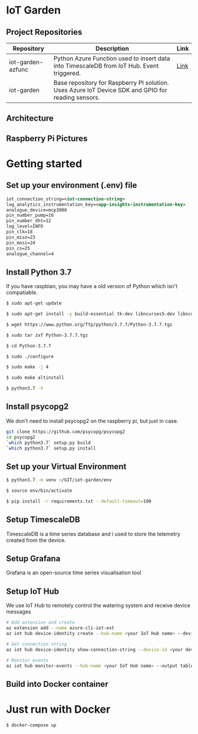 # IoT Garden

## Project Repositories

| Repository        | Description                                                                                        | Link |   
|-------------------|----------------------------------------------------------------------------------------------------|------|
| iot-garden-azfunc | Python Azure Function used to insert data into TimescaleDB from IoT Hub. Event triggered.          |  [Link](https://github.com/richardleeaus/iot-garden-azfunc)    |   
| iot-garden        | Base repository for Raspberry PI solution. Uses Azure IoT Device SDK and GPIO for reading sensors. |      |   
 

## Architecture

## Raspberry Pi Pictures

# Getting started
## Set up your environment (.env) file

```xml
iot_connection_string=<iot-connection-string>
log_analytics_instrumentation_key=<app-insights-instrumentation-key>
analogue_device=mcp3008
pin_number_pump=16
pin_number_dht=12
log_level=INFO
pin_clk=18
pin_miso=23
pin_mosi=24
pin_cs=25
analogue_channel=4
```

## Install Python 3.7

If you have raspbian, you may have a old version of Python which isn't compatiable.

```bash
$ sudo apt-get update

$ sudo apt-get install -y build-essential tk-dev libncurses5-dev libncursesw5-dev libreadline6-dev libdb5.3-dev libgdbm-dev libsqlite3-dev libssl-dev libbz2-dev libexpat1-dev liblzma-dev zlib1g-dev libffi-dev

$ wget https://www.python.org/ftp/python/3.7.7/Python-3.7.7.tgz

$ sudo tar zxf Python-3.7.7.tgz

$ cd Python-3.7.7

$ sudo ./configure

$ sudo make -j 4

$ sudo make altinstall

$ python3.7 -V
```

## Install psycopg2

We don't need to install psycopg2 on the raspberry pi, but just in case.
```bash
git clone https://github.com/psycopg/psycopg2
cd psycopg2
`which python3.7` setup.py build
`which python3.7` setup.py install
```

## Set up your Virtual Environment

```bash
$ python3.7 -m venv ~/GIT/iot-garden/env

$ source env/bin/activate

$ pip install -r requirements.txt --default-timeout=100
```

## Setup TimescaleDB

TimescaleDB is a time series database and i used to store the telemetry created from the device.

## Setup Grafana

Grafana is an open-source time series visualisation tool

## Setup IoT Hub

We use IoT Hub to remotely control the watering system and receive device messages

```sh
# Add extension and create
az extension add --name azure-cli-iot-ext
az iot hub device-identity create --hub-name <your IoT Hub name> --device-id <your device id>

# Get connection string
az iot hub device-identity show-connection-string --device-id <your device id> --hub-name <your IoT Hub name>

# Monitor events
az iot hub monitor-events --hub-name <your IoT Hub name> --output table
```


## Build into Docker container


# Just run with Docker

```bash
$ docker-compose up
```

